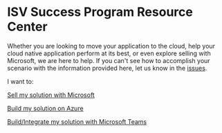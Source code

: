 # ISV Success Program Resource Center

Whether you are looking to move your application to the cloud, help your cloud native application perform at its best, or even explore selling with Microsoft, we are here to help. If you can't see how to accomplish your scenario with the information provided here, let us know in the [issues](https://github.com/Azure/solution-accelerator-pilot/issues).

I want to:

[Sell my solution with Microsoft](./marketplace/index.md)

[Build my solution on Azure](./azure/index.md)

[Build/Integrate my solution with Microsoft Teams](./Teams/index.md)
